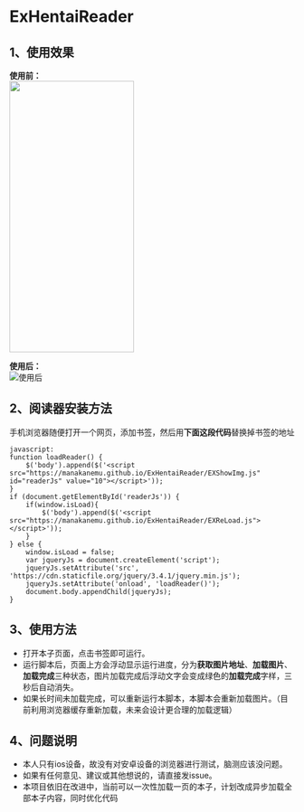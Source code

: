 # ExHentaiReader

## 1、使用效果
**使用前：**  
<img src='https://github.com/skjgsk/ExHentaiReader/blob/master/describe/before.jpg' width='220px' height='480px'>  

**使用后：**  
![使用后](https://github.com/skjgsk/ExHentaiReader/blob/master/describe/after.gif)   
## 2、阅读器安装方法  
手机浏览器随便打开一个网页，添加书签，然后用**下面这段代码**替换掉书签的地址

```
javascript:
function loadReader() {
    $('body').append($('<script src="https://manakanemu.github.io/ExHentaiReader/EXShowImg.js" id="readerJs" value="10"></script>'));
}
if (document.getElementById('readerJs')) {
    if(window.isLoad){
        $('body').append($('<script src="https://manakanemu.github.io/ExHentaiReader/EXReLoad.js"></script>'));
    }
} else {
    window.isLoad = false;
    var jqueryJs = document.createElement('script');
    jqueryJs.setAttribute('src', 'https://cdn.staticfile.org/jquery/3.4.1/jquery.min.js');
    jqueryJs.setAttribute('onload', 'loadReader()');
    document.body.appendChild(jqueryJs);
}
```
## 3、使用方法
* 打开本子页面，点击书签即可运行。  
* 运行脚本后，页面上方会浮动显示运行进度，分为**获取图片地址**、**加载图片**、**加载完成**三种状态，图片加载完成后浮动文字会变成绿色的**加载完成**字样，三秒后自动消失。  
* 如果长时间未加载完成，可以重新运行本脚本，本脚本会重新加载图片。（目前利用浏览器缓存重新加载，未来会设计更合理的加载逻辑）  



## 4、问题说明
* 本人只有ios设备，故没有对安卓设备的浏览器进行测试，脑测应该没问题。  
* 如果有任何意见、建议或其他想说的，请直接发issue。  
* 本项目依旧在改进中，当前可以一次性加载一页的本子，计划改成异步加载全部本子内容，同时优化代码
